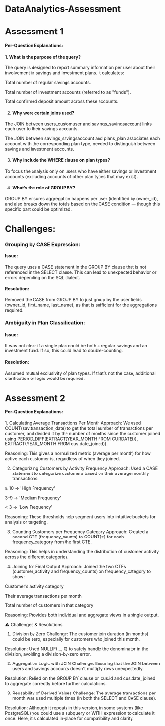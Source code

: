 # DataAnalytics-Assessment
<h1>Assessment 1</h1>
<h4>Per-Question Explanations:</h4>

<h4>1. What is the purpose of the query?</h4>
The query is designed to report summary information per user about their involvement in savings and investment plans.
It calculates:

Total number of regular savings accounts.

Total number of investment accounts (referred to as "funds").

Total confirmed deposit amount across these accounts.

2. <h4>Why were certain joins used?</h4>
The JOIN between users_customuser and savings_savingsaccount links each user to their savings accounts.

The JOIN between savings_savingsaccount and plans_plan associates each account with the corresponding plan type, needed to distinguish between savings and investment accounts.

3. <h4>Why include the WHERE clause on plan types?</h4>
To focus the analysis only on users who have either savings or investment accounts (excluding accounts of other plan types that may exist).

4. <h4> What’s the role of GROUP BY?</h4>
GROUP BY ensures aggregation happens per user (identified by owner_id), and also breaks down the totals based on the CASE condition — though this specific part could be optimized.

 <h1>Challenges:</h1>

<h3>Grouping by CASE Expression:</h3>

<h4>Issue:</h4> The query uses a CASE statement in the GROUP BY clause that is not referenced in the SELECT clause. This can lead to unexpected behavior or errors depending on the SQL dialect.

<h4>Resolution:</h4> Removed the CASE from GROUP BY to just group by the user fields (owner_id, first_name, last_name), as that is sufficient for the aggregations required.

<h3>Ambiguity in Plan Classification:</h3>

<h4>Issue:</h4> It was not clear if a single plan could be both a regular savings and an investment fund. If so, this could lead to double-counting.

<h4>Resolution:</h4> Assumed mutual exclusivity of plan types. If that’s not the case, additional clarification or logic would be required.


<h1>Assessment 2</h1>
<h4>Per-Question Explanations:</h4>
1. Calculating Average Transactions Per Month
Approach:
We used COUNT(sav.transaction_date) to get the total number of transactions per customer, and divided it by the number of months since the customer joined using PERIOD_DIFF(EXTRACT(YEAR_MONTH FROM CURDATE()), EXTRACT(YEAR_MONTH FROM cus.date_joined)).

Reasoning:
This gives a normalized metric (average per month) for how active each customer is, regardless of when they joined.

2. Categorizing Customers by Activity Frequency
Approach:
Used a CASE statement to categorize customers based on their average monthly transactions:

≥ 10 → 'High Frequency'

3–9 → 'Medium Frequency'

< 3 → 'Low Frequency'

Reasoning:
These thresholds help segment users into intuitive buckets for analysis or targeting.

3. Counting Customers per Frequency Category
Approach:
Created a second CTE (frequency_counts) to COUNT(*) for each frequency_category from the first CTE.

Reasoning:
This helps in understanding the distribution of customer activity across the different categories.

4. Joining for Final Output
Approach:
Joined the two CTEs (customer_activity and frequency_counts) on frequency_category to show:

Customer’s activity category

Their average transactions per month

Total number of customers in that category

Reasoning:
Provides both individual and aggregate views in a single output.

⚠️ Challenges & Resolutions
1. Division by Zero
Challenge:
The customer join duration (in months) could be zero, especially for customers who joined this month.

Resolution:
Used NULLIF(..., 0) to safely handle the denominator in the division, avoiding a division-by-zero error.

2. Aggregation Logic with JOIN
Challenge:
Ensuring that the JOIN between users and savings accounts doesn't multiply rows unexpectedly.

Resolution:
Relied on the GROUP BY clause on cus.id and cus.date_joined to aggregate correctly before further calculations.

3. Reusability of Derived Values
Challenge:
The average transactions per month was used multiple times (in both the SELECT and CASE clause).

Resolution:
Although it repeats in this version, in some systems (like PostgreSQL) you could use a subquery or WITH expression to calculate it once. Here, it's calculated in-place for compatibility and clarity.
